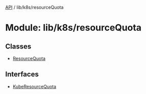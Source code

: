 [API](../API.md) / lib/k8s/resourceQuota

# Module: lib/k8s/resourceQuota

## Classes

- [ResourceQuota](../classes/lib_k8s_resourceQuota.ResourceQuota.md)

## Interfaces

- [KubeResourceQuota](../interfaces/lib_k8s_resourceQuota.KubeResourceQuota.md)
